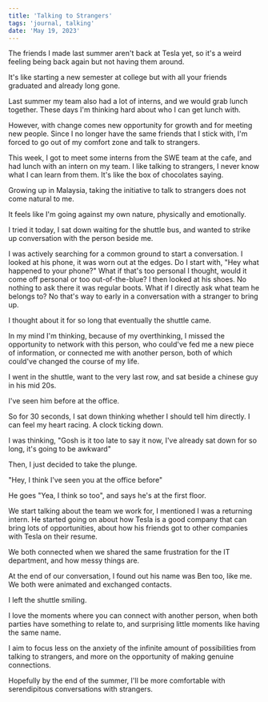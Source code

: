 ```yaml
---
title: 'Talking to Strangers'
tags: 'journal, talking'
date: 'May 19, 2023'
---
```


The friends I made last summer aren't back at Tesla yet, so it's a weird feeling being back again but not having them around.

It's like starting a new semester at college but with all your friends graduated and already long gone.

Last summer my team also had a lot of interns, and we would grab lunch together. These days I'm thinking hard about who I can get lunch with.

However, with change comes new opportunity for growth and for meeting new people. Since I no longer have the same friends that I stick with, I'm forced to go out of my comfort zone and talk to strangers.

This week, I got to meet some interns from the SWE team at the cafe, and had lunch with an intern on my team. I like talking to strangers, I never know what I can learn from them. It's like the box of chocolates saying.

Growing up in Malaysia, taking the initiative to talk to strangers does not come natural to me.

It feels like I'm going against my own nature, physically and emotionally.

I tried it today, I sat down waiting for the shuttle bus, and wanted to strike up conversation with the person beside me.

I was actively searching for a common ground to start a conversation. I looked at his phone, it was worn out at the edges. Do I start with, "Hey what happened to your phone?" What if that's too personal I thought, would it come off personal or too out-of-the-blue? I then looked at his shoes. No nothing to ask there it was regular boots. What if I directly ask what team he belongs to? No that's way to early in a conversation with a stranger to bring up.

I thought about it for so long that eventually the shuttle came.

In my mind I'm thinking, because of my overthinking, I missed the opportunity to network with this person, who could've fed me a new piece of information, or connected me with another person, both of which could've changed the course of my life.

I went in the shuttle, want to the very last row, and sat beside a chinese guy in his mid 20s.

I've seen him before at the office.

So for 30 seconds, I sat down thinking whether I should tell him directly. I can feel my heart racing. A clock ticking down.

I was thinking, "Gosh is it too late to say it now, I've already sat down for so long, it's going to be awkward"

Then, I just decided to take the plunge.

"Hey, I think I've seen you at the office before"

He goes "Yea, I think so too", and says he's at the first floor.

We start talking about the team we work for, I mentioned I was a returning intern. He started going on about how Tesla is a good company that can bring lots of opportunities, about how his friends got to other companies with Tesla on their resume.

We both connected when we shared the same frustration for the IT department, and how messy things are.

At the end of our conversation, I found out his name was Ben too, like me. We both were animated and exchanged contacts.

I left the shuttle smiling.

I love the moments where you can connect with another person, when both parties have something to relate to, and surprising little moments like having the same name.

I aim to focus less on the anxiety of the infinite amount of possibilities from talking to strangers, and more on the opportunity of making genuine connections.

Hopefully by the end of the summer, I'll be more comfortable with serendipitous conversations with strangers.
